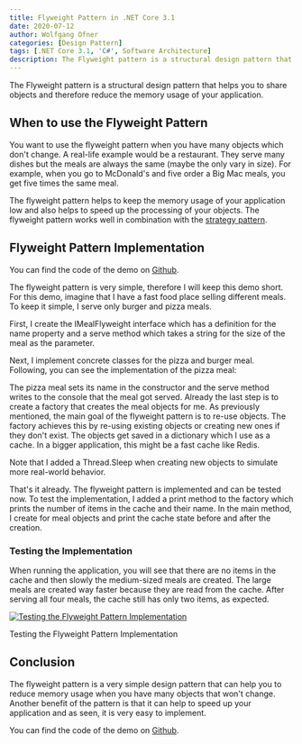 ```yaml
---
title: Flyweight Pattern in .NET Core 3.1
date: 2020-07-12
author: Wolfgang Ofner
categories: [Design Pattern]
tags: [.NET Core 3.1, 'C#', Software Architecture]
description: The Flyweight pattern is a structural design pattern that helps you to share objects and therefore reduce the memory usage of your application.
---
```

The Flyweight pattern is a structural design pattern that helps you to share objects and therefore reduce the memory usage of your application.

## When to use the Flyweight Pattern

You want to use the flyweight pattern when you have many objects which don't change. A real-life example would be a restaurant. They serve many dishes but the meals are always the same (maybe the only vary in size). For example, when you go to McDonald's and five order a Big Mac meals, you get five times the same meal.

The flyweight pattern helps to keep the memory usage of your application low and also helps to speed up the processing of your objects. The flyweight pattern works well in combination with the <a href="/strategy-pattern/" target="_blank" rel="noopener noreferrer">strategy pattern</a>.

## Flyweight Pattern Implementation

You can find the code of the demo on <a href="https://github.com/WolfgangOfner/.NETCore-FlyweightPattern" target="_blank" rel="noopener noreferrer">Github</a>.

The flyweight pattern is very simple, therefore I will keep this demo short. For this demo, imagine that I have a fast food place selling different meals. To keep it simple, I serve only burger and pizza meals.

First, I create the IMealFlyweight interface which has a definition for the name property and a serve method which takes a string for the size of the meal as the parameter.

<script src="https://gist.github.com/WolfgangOfner/8f81d6fd2fde77963c7f67a3def04489.js"></script>

Next, I implement concrete classes for the pizza and burger meal. Following, you can see the implementation of the pizza meal:

<script src="https://gist.github.com/WolfgangOfner/a0319805960b60b9e15c43cb01fbea08.js"></script>

The pizza meal sets its name in the constructor and the serve method writes to the console that the meal got served. Already the last step is to create a factory that creates the meal objects for me. As previously mentioned, the main goal of the flyweight pattern is to re-use objects. The factory achieves this by re-using existing objects or creating new ones if they don't exist. The objects get saved in a dictionary which I use as a cache. In a bigger application, this might be a fast cache like Redis.

Note that I added a Thread.Sleep when creating new objects to simulate more real-world behavior.

<script src="https://gist.github.com/WolfgangOfner/20700892af2ec7fdf754c67b795129b3.js"></script>

That's it already. The flyweight pattern is implemented and can be tested now. To test the implementation, I added a print method to the factory which prints the number of items in the cache and their name. In the main method, I create for meal objects and print the cache state before and after the creation.

<script src="https://gist.github.com/WolfgangOfner/b2d594cd17ad1c1e7905ea48399aec25.js"></script>

### Testing the Implementation

When running the application, you will see that there are no items in the cache and then slowly the medium-sized meals are created. The large meals are created way faster because they are read from the cache. After serving all four meals, the cache still has only two items, as expected.

<div class="col-12 col-sm-10 aligncenter">
  <a href="/assets/img/posts/2020/07/Testing-the-Flyweight-Pattern-Implementation.jpg"><img loading="lazy" src="/assets/img/posts/2020/07/Testing-the-Flyweight-Pattern-Implementation.jpg" alt="Testing the Flyweight Pattern Implementation" /></a>
  
  <p>
    Testing the Flyweight Pattern Implementation
  </p>
</div>

## Conclusion

The flyweight pattern is a very simple design pattern that can help you to reduce memory usage when you have many objects that won't change. Another benefit of the pattern is that it can help to speed up your application and as seen, it is very easy to implement.

You can find the code of the demo on <a href="https://github.com/WolfgangOfner/.NETCore-FlyweightPattern" target="_blank" rel="noopener noreferrer">Github</a>.